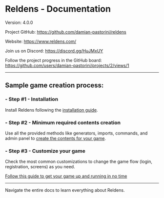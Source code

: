 # Reldens - Documentation

Version: 4.0.0

Project GitHub: https://github.com/damian-pastorini/reldens

Website: https://www.reldens.com/

Join us on Discord: https://discord.gg/HuJMxUY

Follow the project progress in the GitHub board: https://github.com/users/damian-pastorini/projects/2/views/1

---

## Sample game creation process:

### - Step #1 - Installation

Install Reldens following the [installation guide](installation.md).

### - Step #2 - Minimum required contents creation

Use all the provided methods like generators, imports, commands, and admin panel to [create the contents for your game](minimum-required-contents-creation.md).

### - Step #3 - Customize your game

Check the most common customizations to change the game flow (login, registration, screens) as you need.

[Follow this guide to get your game up and running in no time](customize-your-game.md)

---

Navigate the entire docs to learn everything about Reldens.
